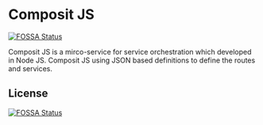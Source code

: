 # Composit JS
[![FOSSA Status](https://app.fossa.io/api/projects/git%2Bgithub.com%2Fcompositjs%2Fcompositjs.svg?type=shield)](https://app.fossa.io/projects/git%2Bgithub.com%2Fcompositjs%2Fcompositjs?ref=badge_shield)


Composit JS is a mirco-service for service orchestration which developed in Node JS. Composit JS using JSON based definitions to define the routes and services.

## License
[![FOSSA Status](https://app.fossa.io/api/projects/git%2Bgithub.com%2Fcompositjs%2Fcompositjs.svg?type=large)](https://app.fossa.io/projects/git%2Bgithub.com%2Fcompositjs%2Fcompositjs?ref=badge_large)